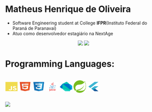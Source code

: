 
# Matheus Henrique de Oliveira
<ul>
  <li><a>Software Engineering student at College <b>IFPR</b>(Instituto Federal do Paraná de Paranavaí)</a></li>
  <li><a>Atuo como desenvolvedor estagiário na NextAge</a></li>
</ul>
<div align="center">
  <a href="https://github.com/Mthws167"></a>
  <img height="180em" src="https://github-readme-stats.vercel.app/api?username=Mthws167&show_icons=true&theme=dark&include_all_commits=true&count_private=true"/>
  <img height="180em" src="https://github-readme-stats.vercel.app/api/top-langs/?username=Mthws167&layout=compact&langs_count=7&theme=red"/>
</div>

# Programming Languages:
<div style="display: inline_block"><br>
 
  <img align="center" alt="Mthws-Js" height="30" width="40" src="https://raw.githubusercontent.com/devicons/devicon/master/icons/javascript/javascript-plain.svg">
  <img align="center" alt="Mthws-HTML" height="30" width="40" src="https://raw.githubusercontent.com/devicons/devicon/master/icons/html5/html5-original.svg">
  <img align="center" alt="Mthws-CSS" height="30" width="40" src="https://raw.githubusercontent.com/devicons/devicon/master/icons/css3/css3-original.svg">
  <img align="center" alt="Mthws-Java" height="30" width="40" src="https://github.com/devicons/devicon/blob/master/icons/java/java-original-wordmark.svg">
  <img align="center" alt="Mthws-Dart" height="30" width="40" src="https://github.com/devicons/devicon/blob/master/icons/dart/dart-original.svg">
  <img align="center" alt="Mthws-Spring" heigth="30" width="40" src="https://github.com/devicons/devicon/blob/master/icons/spring/spring-original.svg">
  <img align="center" alt="Mthws-Flutter" height="30" width="40" src="https://github.com/devicons/devicon/blob/master/icons/flutter/flutter-original.svg">
</div>
  
  ##
 
<div> 
  <a href="https://br.linkedin.com/in/matheus-henrique-de-oliveira-33333b229" target="_blank"><img src="https://img.shields.io/badge/-LinkedIn-%230077B5?style=for-the-badge&logo=linkedin&logoColor=white" target="_blank"></a> 
</div>
